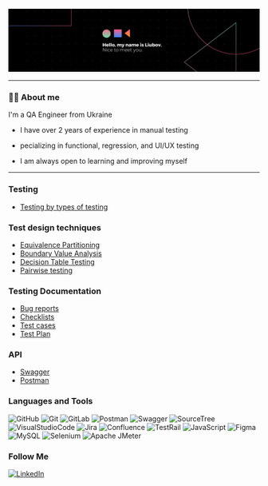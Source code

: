 ![Header](https://github.com/LiubovBoss/liubovboss/blob/main/assets/banner.png)

--- 

### :woman_technologist: About me 

I'm a QA Engineer from Ukraine

- I have over 2 years of experience in manual testing

- pecializing in functional, regression, and UI/UX testing 

- I am always open to learning and improving myself

---

### Testing
- [Testing by types of testing](https://github.com/LiubovBoss/liubovboss/blob/main/Types.pdf)

### Test design techniques
- [Equivalence Partitioning](https://github.com/LiubovBoss/liubovboss/blob/main/test%20design%20techniques/Equivalence%20Partitioning%26Boundary%20Value%20Analysis.pdf)
- [Boundary Value Analysis](https://github.com/LiubovBoss/liubovboss/blob/main/test%20design%20techniques/Equivalence%20Partitioning%26Boundary%20Value%20Analysis.pdf)
- [Decision Table Testing](https://github.com/LiubovBoss/liubovboss/blob/main/test%20design%20techniques/Decision%20Table%20Testing.pdf)
- [Pairwise testing](https://github.com/LiubovBoss/liubovboss/blob/main/test%20design%20techniques/Pairwise%20testing.pdf)

### Testing Documentation
- [Bug reports](https://github.com/LiubovBoss/Bug_reports)
- [Checklists](https://github.com/LiubovBoss/checklists)
- [Test cases](https://github.com/LiubovBoss/Test_cases)
- [Test Plan](https://github.com/LiubovBoss/liubovboss/blob/main/documentation/Test_plan%20.pdf)

### API
- [Swagger](https://github.com/LiubovBoss/liubovboss/commit/7ed65ea822844b1f697709fa1ea697abf35e474a)
- [Postman](https://github.com/LiubovBoss/Postman)

### Languages and Tools
![GitHub](https://img.shields.io/badge/-GitHub-000000?style=for-the-badge&logo=GitHub&logoColor=FFFFFF)
![Git](https://img.shields.io/badge/-Git-000000?style=for-the-badge&logo=Git&logoColor=F54A32)
![GitLab](https://img.shields.io/badge/-GitLab-000000?style=for-the-badge&logo=GitLab&logoColor=EF6B0B)
![Postman](https://img.shields.io/badge/-Postman-000000?style=for-the-badge&logo=Postman&logoColor=F69320)
![Swagger](https://img.shields.io/badge/-Swagger-000000?style=for-the-badge&logo=Swagger&logoColor=199616)
![SourceTree](https://img.shields.io/badge/-SourceTree-000000?style=for-the-badge&logo=SourceTree&logoColor=2979F0)
![VisualStudioCode](https://img.shields.io/badge/-VisualStudioCode-000000?style=for-the-badge&logo=VisualStudioCode&logoColor=1765DA)
![Jira](https://img.shields.io/badge/-Jira-000000?style=for-the-badge&logo=Jira&logoColor=1637AA)
![Confluence](https://img.shields.io/badge/-Confluence-000000?style=for-the-badge&logo=Confluence&logoColor=1637AA)
![TestRail](https://img.shields.io/badge/-TestRail-000000?style=for-the-badge&logo=TestRail&logoColor=199616)
![JavaScript](https://img.shields.io/badge/-JavaScript-000000?style=for-the-badge&logo=JavaScript&logoColor=F1F618)
![Figma](https://img.shields.io/badge/-Figma-000000?style=for-the-badge&logo=Figma&logoColor=F82DE3)
![MySQL](https://img.shields.io/badge/-MySQL-000000?style=for-the-badge&logo=MySQL&logoColor=1765DA)
![Selenium](https://img.shields.io/badge/-Selenium-000000?style=for-the-badge&logo=Selenium&logoColor=199616)
![Apache JMeter](https://img.shields.io/badge/-JMeter-000000?style=for-the-badge&logo=ApacheJMeter&logoColor=F54A32)


### Follow Me
[![LinkedIn](https://img.shields.io/badge/-LinkedIn-000000?style=for-the-badge&logo=LinkedIn&logoColor=286D9F)](https://linkedin.com/in/lyubovbosaya)